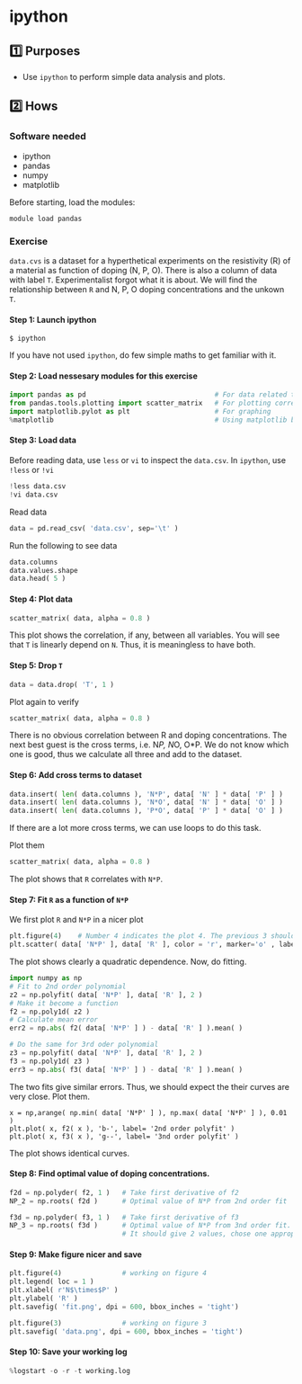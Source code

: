 # ipython 


## :one: Purposes
- Use `ipython` to perform simple data analysis and plots.

## :two: Hows

### Software needed
- ipython
- pandas
- numpy
- matplotlib

Before starting, load the modules:
```
module load pandas
```

### Exercise

`data.cvs` is a dataset for a hyperthetical experiments on the resistivity (R) of a material as function of doping (N, P, O). There is also a column of data with label `T`. Experimentalist forgot what it is about. We will find the relationship between `R` and N, P, O doping concentrations and the unkown `T`.

#### Step 1: Launch ipython

```
$ ipython
```

If you have not used `ipython`, do few simple maths to get familiar with it.

#### Step 2: Load nessesary modules for this exercise

```python
import pandas as pd                                # For data related task
from pandas.tools.plotting import scatter_matrix   # For plotting correlations
import matplotlib.pylot as plt                     # For graphing
%matplotlib                                        # Using matplotlib backend: TkAgg, iteractive mode for plotting
```

#### Step 3: Load data

Before reading data, use `less` or `vi` to inspect the `data.csv`. In `ipython`, use `!less` or `!vi`
```python
!less data.csv
!vi data.csv
```

Read data
```python
data = pd.read_csv( 'data.csv', sep='\t' )
```

Run the following to see data
```python
data.columns
data.values.shape
data.head( 5 )
```

#### Step 4: Plot data

```python
scatter_matrix( data, alpha = 0.8 )
```

This plot shows the correlation, if any, between all variables. You will see that `T` is linearly depend on `N`. Thus, it is meaningless to have both. 

#### Step 5: Drop `T`

```python
data = data.drop( 'T', 1 )
```

Plot again to verify
```python
scatter_matrix( data, alpha = 0.8 )
```

There is no obvious correlation between R and doping concentrations. The next best guest is the cross terms, i.e. N*P, N*O, O*P. We do not know which one is good, thus we calculate all three and add to the dataset.

#### Step 6: Add cross terms to dataset

```python
data.insert( len( data.columns ), 'N*P', data[ 'N' ] * data[ 'P' ] )
data.insert( len( data.columns ), 'N*O', data[ 'N' ] * data[ 'O' ] )
data.insert( len( data.columns ), 'P*O', data[ 'P' ] * data[ 'O' ] )
```
If there are a lot more cross terms, we can use loops to do this task.

Plot them
```python
scatter_matrix( data, alpha = 0.8 )
```

The plot shows that `R` correlates with `N*P`.

#### Step 7: Fit `R` as a function of `N*P`

We first plot `R` and `N*P` in a nicer plot
```python
plt.figure(4)    # Number 4 indicates the plot 4. The previous 3 should have been numbered as 1,2,3
plt.scatter( data[ 'N*P' ], data[ 'R' ], color = 'r', marker='o' , label  = 'data' )
```

The plot shows clearly a quadratic dependence. Now, do fitting.
```python
import numpy as np
# Fit to 2nd order polynomial
z2 = np.polyfit( data[ 'N*P' ], data[ 'R' ], 2 )
# Make it become a function
f2 = np.poly1d( z2 )
# Calculate mean error
err2 = np.abs( f2( data[ 'N*P' ] ) - data[ 'R' ] ).mean( )

# Do the same for 3rd oder polynomial
z3 = np.polyfit( data[ 'N*P' ], data[ 'R' ], 2 )
f3 = np.poly1d( z3 )
err3 = np.abs( f3( data[ 'N*P' ] ) - data[ 'R' ] ).mean( )
```

The two fits give similar errors. Thus, we should expect the their curves are very close. Plot them.
```
x = np,arange( np.min( data[ 'N*P' ] ), np.max( data[ 'N*P' ] ), 0.01 )
plt.plot( x, f2( x ), 'b-', label= '2nd order polyfit' )
plt.plot( x, f3( x ), 'g--', label= '3nd order polyfit' )
```

The plot shows identical curves.

#### Step 8: Find optimal value of doping concentrations.

```python
f2d = np.polyder( f2, 1 )   # Take first derivative of f2
NP_2 = np.roots( f2d )      # Optimal value of N*P from 2nd order fit

f3d = np.polyder( f3, 1 )   # Take first derivative of f3
NP_3 = np.roots( f3d )      # Optimal value of N*P from 3nd order fit.
                            # It should give 2 values, chose one appropriate.
```

#### Step 9: Make figure nicer and save

```python
plt.figure(4)               # working on figure 4
plt.legend( loc = 1 )
plt.xlabel( r'N$\times$P' )
plt.ylabel( 'R' )
plt.savefig( 'fit.png', dpi = 600, bbox_inches = 'tight')

plt.figure(3)               # working on figure 3
plt.savefig( 'data.png', dpi = 600, bbox_inches = 'tight')
```

#### Step 10: Save your working log

```python
%logstart -o -r -t working.log
```

